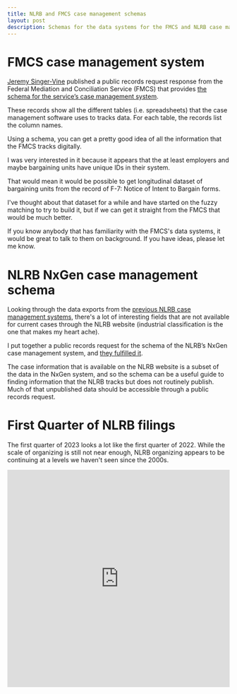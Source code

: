 ```yaml
---
title: NLRB and FMCS case management schemas
layout: post
description: Schemas for the data systems for the FMCS and NLRB case management systems 
---
```


# FMCS case management system
[Jeremy Singer-Vine](https://www.jsvine.com/) published a public
records request response from the Federal Mediation and Conciliation
Service (FMCS) that provides [the schema for the service’s case
management
system](https://github.com/data-liberation-project/fmcs-work-stoppage-records).

These records show all the different tables (i.e. spreadsheets) that
the case management software uses to tracks data. For each table, the
records list the column names.

Using a schema, you can get a pretty good idea of all the information
that the FMCS tracks digitally.

I was very interested in it because it appears that the at least
employers and maybe bargaining units have unique IDs in their system.

That would mean it would be possible to get longitudinal dataset of
bargaining units from the record of F-7: Notice of Intent to Bargain
forms.

I've thought about that dataset for a while and have started on the
fuzzy matching to try to build it, but if we can get it straight from
the FMCS that would be much better.

If you know anybody that has familiarity with the FMCS's data systems,
it would be great to talk to them on background. If you have ideas, please
let me know.

# NLRB NxGen case management schema
Looking through the data exports from the [previous NLRB case
management systems](https://notes.labordata.bunkum.us/2023/02/01/39-years-of-ulp.html),
there's a lot of interesting fields that are not available for current
cases through the NLRB website (industrial classification is the one that
makes my heart ache).

I put together a public records request for the schema of the NLRB’s
NxGen case management system, and [they fulfilled it](https://www.muckrock.com/foi/united-states-of-america-10/schema-or-table-definitions-for-the-nxgen-case-management-system-139981/).

The case information that is available on the NLRB website is a subset
of the data in the NxGen system, and so the schema can be a useful
guide to finding information that the NLRB tracks but does not
routinely publish. Much of that unpublished data should be accessible
through a public records request.

# First Quarter of NLRB filings
The first quarter of 2023 looks a lot like the first quarter
of 2022. While the scale of organizing is still not near enough, NLRB
organizing appears to be continuing at a levels we haven't seen since the 2000s.

<iframe width="100%" height="492" frameborder="0"
  src="https://observablehq.com/embed/@fgregg/petitions-for-representation-certification-elections-fi@446?cells=cumulative"></iframe>


